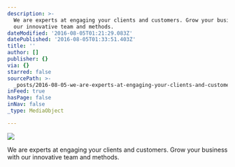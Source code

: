 ```yaml
---
description: >-
  We are experts at engaging your clients and customers. Grow your business with
  our innovative team and methods. 
dateModified: '2016-08-05T01:21:29.083Z'
datePublished: '2016-08-05T01:33:51.403Z'
title: ''
author: []
publisher: {}
via: {}
starred: false
sourcePath: >-
  _posts/2016-08-05-we-are-experts-at-engaging-your-clients-and-customers-grow.md
inFeed: true
hasPage: false
inNav: false
_type: MediaObject

---
```

![](https://the-grid-user-content.s3-us-west-2.amazonaws.com/9b26fad7-c037-4395-8921-44c1e75a7a6b.jpg)

We are experts at engaging your clients and customers. Grow your business with our innovative team and methods.
